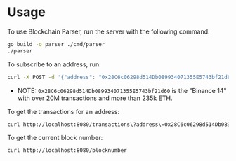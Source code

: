 # Usage

To use Blockchain Parser, run the server with the following command:

```bash
go build -o parser ./cmd/parser
./parser 
```

To subscribe to an address, run:

```bash
curl -X POST -d '{"address": "0x28C6c06298d514Db089934071355E5743bf21d60"}' http://localhost:8080/subscribe
```

* NOTE: `0x28C6c06298d514Db089934071355E5743bf21d60` is the "Binance 14" with over 20M transactions and more than 235k ETH.

To get the transactions for an address:

```bash
curl http://localhost:8080/transactions\?address\=0x28C6c06298d514Db089934071355E5743bf21d60
```

To get the current block number:

```bash
curl http://localhost:8080/blocknumber
```
